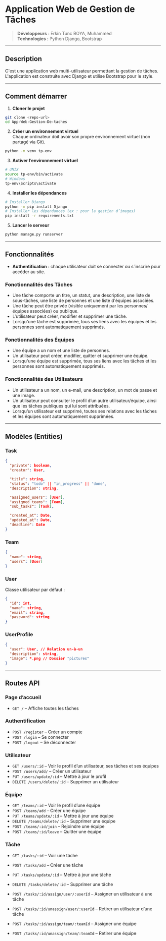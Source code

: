 # Application Web de Gestion de Tâches

> **Développeurs** : Erkin Tunc BOYA, Muhammed  
> **Technologies** : Python Django, Bootstrap

---

## Description

C'est une application web multi-utilisateur permettant la gestion de tâches.  
L'application est construite avec Django et utilise Bootstrap pour le style.

---

## Comment démarrer

1. **Cloner le projet**
```bash
git clone <repo-url>
cd App-Web-Gestion-De-taches
```

2. **Créer un environnement virtuel**  
Chaque ordinateur doit avoir son propre environnement virtuel (non partagé via Git).
```bash
python -m venv tp-env
```

3. **Activer l’environnement virtuel**
```bash
# UNIX
source tp-env/bin/activate
# Windows
tp-env\Scripts\activate
```

4. **Installer les dépendances**
```bash
# Installer Django
python -m pip install Django
# Installer les dépendances (ex : pour la gestion d’images)
pip install -r requirements.txt
```

5. **Lancer le serveur**
```bash
python manage.py runserver
```

---

## Fonctionnalités

- **Authentification** : chaque utilisateur doit se connecter ou s’inscrire pour accéder au site.

### Fonctionnalités des Tâches

- Une tâche comporte un titre, un statut, une description, une liste de sous-tâches, une liste de personnes et une liste d'équipes associées.
- Une tâche peut être privée (visible uniquement par les personnes/équipes associées) ou publique.
- L'utilisateur peut créer, modifier et supprimer une tâche.
- Lorsqu'une tâche est supprimée, tous ses liens avec les équipes et les personnes sont automatiquement supprimés.

### Fonctionnalités des Équipes

- Une équipe a un nom et une liste de personnes.
- Un utilisateur peut créer, modifier, quitter et supprimer une équipe.
- Lorsqu'une équipe est supprimée, tous ses liens avec les tâches et les personnes sont automatiquement supprimés.

### Fonctionnalités des Utilisateurs

- Un utilisateur a un nom, un e-mail, une description, un mot de passe et une image.
- Un utilisateur peut consulter le profil d’un autre utilisateur/équipe, ainsi que les tâches publiques qui lui sont attribuées.
- Lorsqu’un utilisateur est supprimé, toutes ses relations avec les tâches et les équipes sont automatiquement supprimées.

---

## Modèles (Entities)

### Task
```json
{
  "private": boolean,
  "creator": User,

  "title": string,
  "status": "todo" || "in_progress" || "done",
  "description": string,

  "assigned_users": [User],
  "assigned_teams": [Team],
  "sub_tasks": [Task],

  "created_at": Date,
  "updated_at": Date, 
  "deadline": Date
}
```

### Team
```json
{
  "name": string,
  "users": [User]
}
```

### User
Classe utilisateur par défaut :
```json
{
  "id": int,
  "name": string,
  "email": string,
  "password": string
}
```

### UserProfile
```json
{
  "user": User, // Relation un-à-un
  "description": string,
  "image": *.png // Dossier "pictures"
}
```

---

## Routes API

### Page d’accueil
- `GET /` – Affiche toutes les tâches

### Authentification
- `POST /register` – Créer un compte
- `POST /login` – Se connecter
- `POST /logout` – Se déconnecter

### Utilisateur
- `GET /users/:id` – Voir le profil d’un utilisateur, ses tâches et ses équipes
- `POST /users/add/` – Créer un utilisateur
- `PUT /users/update/:id` – Mettre à jour le profil
- `DELETE /users/delete/:id` – Supprimer un utilisateur

### Équipe
- `GET /teams/:id` – Voir le profil d’une équipe
- `POST /teams/add` – Créer une équipe
- `PUT /teams/update/:id` – Mettre à jour une équipe
- `DELETE /teams/delete/:id` – Supprimer une équipe
- `POST /teams/:id/join` – Rejoindre une équipe
- `POST /teams/:id/leave` – Quitter une équipe

### Tâche
- `GET /tasks/:id` – Voir une tâche
- `POST /tasks/add` – Créer une tâche
- `PUT /tasks/update/:id` – Mettre à jour une tâche
- `DELETE /tasks/delete/:id` – Supprimer une tâche

- `POST /tasks/:id/assign/user/:userId` – Assigner un utilisateur à une tâche
- `POST /tasks/:id/unassign/user/:userId` – Retirer un utilisateur d’une tâche

- `POST /tasks/:id/assign/team/:teamId` – Assigner une équipe
- `POST /tasks/:id/unassign/team/:teamId` – Retirer une équipe

